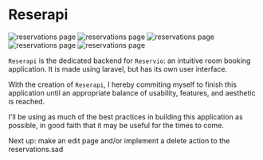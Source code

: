 # Reserapi


![reservations page](https://i.ibb.co/HxWkM1B/image.png)
![reservations page](https://i.ibb.co/SJz6zcT/image.png)
![reservations page](https://i.ibb.co/KxfXX2p/image.png)
![reservations page](https://i.ibb.co/xYF5bL0/image.png)
![reservations page](https://i.ibb.co/6DzkvR0/image.png)


`Reserapi` is the dedicated backend for `Reservio`: an intuitive room booking application. It is made using laravel, but has its own user interface.

With the creation of `Reserapi`, I hereby commiting myself to finish this application until an appropriate balance of usability, features, and aesthetic is reached.

I'll be using as much of the best practices in building this application as possible, in good faith that it may be useful for the times to come.

Next up: make an edit page and/or implement a delete action to the reservations.sad
